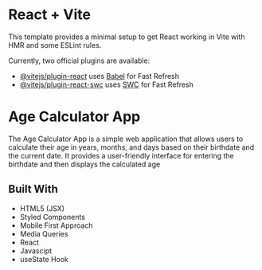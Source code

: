 # React + Vite

This template provides a minimal setup to get React working in Vite with HMR and some ESLint rules.

Currently, two official plugins are available:

- [@vitejs/plugin-react](https://github.com/vitejs/vite-plugin-react/blob/main/packages/plugin-react/README.md) uses [Babel](https://babeljs.io/) for Fast Refresh
- [@vitejs/plugin-react-swc](https://github.com/vitejs/vite-plugin-react-swc) uses [SWC](https://swc.rs/) for Fast Refresh

# Age Calculator App

The Age Calculator App is a simple web application that allows users to calculate their age in years, months, and days based on their birthdate and the current date. It provides a user-friendly interface for entering the birthdate and then displays the calculated age

## Built With 
- HTML5 (JSX)
- Styled Components
- Mobile First Approach
- Media Queries
- React
- Javascipt
- useState Hook
